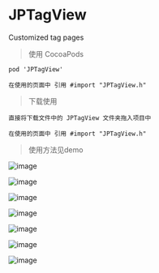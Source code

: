 # JPTagView
Customized tag pages

> 使用 CocoaPods

```
pod 'JPTagView' 

在使用的页面中 引用 #import "JPTagView.h"

```

> 下载使用

```
直接将下载文件中的 JPTagView 文件夹拖入项目中

在使用的页面中 引用 #import "JPTagView.h"
```


> 使用方法见demo

![image](https://github.com/baiyidjp/JPTagViewDemo/blob/master/gif/000.gif)

![image](https://github.com/baiyidjp/JPTagViewDemo/blob/master/gif/111.gif)

![image](https://github.com/baiyidjp/JPTagViewDemo/blob/master/gif/222.gif)

![image](https://github.com/baiyidjp/JPTagViewDemo/blob/master/gif/333.gif)

![image](https://github.com/baiyidjp/JPTagViewDemo/blob/master/gif/444.gif)

![image](https://github.com/baiyidjp/JPTagViewDemo/blob/master/gif/555.gif)

![image](https://github.com/baiyidjp/JPTagViewDemo/blob/master/gif/666.gif)

